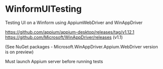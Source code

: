 # WinformUITesting
Testing UI on a Winform using AppiumWebDriver and WinAppDriver

https://github.com/appium/appium-desktop/releases/tag/v1.12.1
https://github.com/Microsoft/WinAppDriver/releases (v1.1)

(See NuGet packages - Microsoft.WinAppDriver.Appium.WebDriver version is on preview)

Must launch Appium server before running tests
